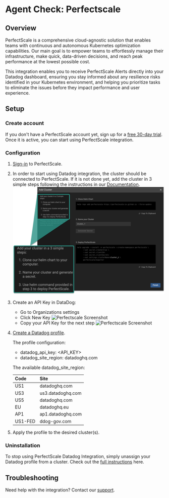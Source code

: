 # Agent Check: Perfectscale

## Overview


PerfectScale is a comprehensive cloud-agnostic solution that enables teams with continuous and autonomous Kubernetes optimization capabilities. Our main goal is to empower teams to effortlessly manage their infrastructure, make quick, data-driven decisions, and reach peak performance at the lowest possible cost.

This integration enables you to receive PerfectScale Alerts directly into your Datadog dashboard, ensuring you stay informed about any resilience risks identified in your Kubernetes environment, and helping you prioritize tasks to eliminate the issues before they impact performance and user experience.



## Setup


### Create account

If you don't have a PerfectScale account yet, sign up for a [free 30-day trial][1]. Once it is active, you can start using PerfectScale integration.


### Configuration

 1. [Sign-in][2] to PerfectScale.
 2. In order to start using Datadog integration, the cluster should be connected to PerfectScale. If it is not done yet, add the cluster in 3 simple steps following the instructions in our [Documentation][3].
![Perfectscale Screenshot][4]
 3. Create an API Key in DataDog:
    - Go to Organizations settings
    - Click New Key
    ![Perfectscale Screenshot][5]
    - Copy your API Key for the next step
    ![Perfectscale Screenshot][6]
 4. [Create a Datadog profile][7].

    The profile configuration:
    - datadog_api_key: <API_KEY>
    - datadog_site_region: datadoghq.com

    The available datadog_site_region:
    
       | Code    | Site              |            
       |---------|-------------------|
       | US1     | datadoghq.com     |
       | US3     | us3.datadoghq.com |
       | US5     | datadoghq.com     |
       | EU      | datadoghq.eu      |
       | AP1     | ap1.datadoghq.com |
       | US1-FED | ddog-gov.com      |
5. Apply the profile to the desired cluster(s).

### Uninstallation

To stop using PerfectScale Datadog Integration, simply unassign your Datadog profile from a cluster. Check out the [full instructions][8] here.

## Troubleshooting

Need help with the integration? Contact our [support][9].

[1]: https://app.perfectscale.io/account/sign-up?_fs=16602000196-15320833110&_fsRef=https%3A%2F%2Fwww.perfectscale.io%2F
[2]: https://app.perfectscale.io/account/login
[3]: https://docs.perfectscale.io/getting-started/step-by-step-guide-to-onboard-a-cluster
[4]: https://raw.githubusercontent.com/DataDog/integrations-extras/master/perfectscale/images/perfectscale-connect-cluster.png
[5]: https://raw.githubusercontent.com/DataDog/integrations-extras/master/perfectscale/images/perfectscale-create-key.png
[6]: https://raw.githubusercontent.com/DataDog/integrations-extras/master/perfectscale/images/perfectscale-copy-key.png
[7]: https://docs.perfectscale.io/customizations/communication-and-messaging/datadog-alerts-integration
[8]: https://docs.perfectscale.io/customizations/communication-and-messaging/datadog-alerts-integration
[9]: mailto:support@perfectscale.io

